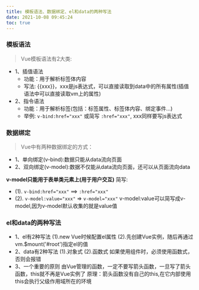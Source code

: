 ```yaml
---
title: 模板语法、数据绑定、el和data的两种写法
date: 2021-10-08 09:45:24
toc: true
---
```


### 模板语法
>Vue模板语法有2大类:
- 1、插值语法
  - 功能：用于解析标签体内容
  - 写法: {{xxx}}，xxx是js表达式，可以直接读取到data中的所有属性(插值语法中可以直接读取vm上的属性)
- 2、指令语法
  - 功能：用于解析标签(包括：标签属性、标签体内容、绑定事件...)
  - 举例: `v-bind:href="xxx"` 或简写 `:href="xxx"`, xxx同样要写js表达式

### 数据绑定
>Vue中有两种数据绑定的方式：
- 1、单向绑定(v-bind):数据只能从data流向页面
- 2、双向绑定(v-model):数据不仅能从data流向页面，还可以从页面流向data

**v-model只能用于表单类元素上(用于用户交互)**
简写:
- (1). `v-bind:href="xxx"` ==> `:href="xxx"`
- (2). `v-model:value="xxx"` => `v-model="xxx"`
v-model:value可以简写成v-model,因为v-model默认收集的就是value值

### el和data的两种写法
- 1、el有2种写法
  (1).new Vue时候配置el属性
  (2).先创建Vue实例，随后再通过vm.$mount('#root')指定el的值
- 2、data有2种写法
  (1).对象式
  (2).函数式
  如果使用组件时，必须使用函数式，否则会报错
- 3、一个重要的原则
  由Vue管理的函数，一定不要写箭头函数，一旦写了箭头函数，this就不再是Vue实例了
  原理：箭头函数没有自己的this,在它内部使用this会执行父级作用域所在的环境